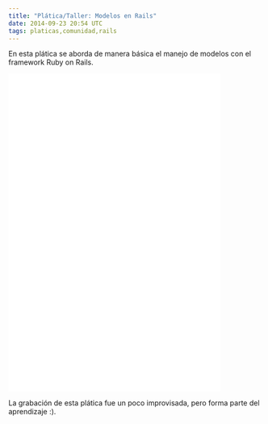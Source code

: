 ```yaml
---
title: "Plática/Taller: Modelos en Rails"
date: 2014-09-23 20:54 UTC
tags: platicas,comunidad,rails
---
```


En esta plática se aborda de manera básica el manejo de modelos con el framework Ruby on Rails.

<iframe width="420" height="315" src="//www.youtube.com/embed/Fq9NMqqPvZE" frameborder="0" allowfullscreen></iframe>

<iframe width="420" height="315" src="//www.youtube.com/embed/KrPkLEOa3nc" frameborder="0" allowfullscreen></iframe>

La grabación de esta plática fue un poco improvisada, pero forma parte del aprendizaje :).

